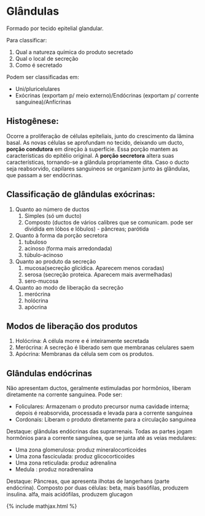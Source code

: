 # Glândulas

Formado por tecido epitelial glandular.

Para classificar:

1. Qual a natureza química do produto secretado
2. Qual o local de secreção
3. Como é secretado

Podem ser classificadas em:

* Uni/pluricelulares
* Exócrinas (exportam p/ meio externo)/Endócrinas (exportam p/ corrente sanguinea)/Anfícrinas

## Histogênese:

Ocorre a proliferação de células epiteliais, junto do crescimento da lâmina basal. As novas células se aprofundam no tecido, deixando um ducto, **porção condutora** em direção à superfície. Essa porção mantem as características do epitélio original. A **porção secretora** altera suas características, tornando-se a glândula propriamente dita. Caso o ducto seja reabsorvido, capilares sanguineos se organizam junto às glândulas, que passam a ser endócrinas.

## Classificação de glândulas exócrinas:

1. Quanto ao número de ductos
   1. Simples (só um ducto)
   2. Composto (ductos de vários calibres que se comunicam. pode ser dividida em lóbos e lóbulos) - pâncreas; parótida
2. Quanto à forma da porção secretora
   1. tubuloso
   2. acinoso (forma mais arredondada)
   3. túbulo-acinoso
3. Quanto ao produto da secreção
   1. mucosa(secreção glicídica. Aparecem menos coradas)
   2. serosa (secreção proteica. Aparecem mais avermelhadas)
   3. sero-mucosa
4. Quanto ao modo de liberação da secreção
   1. merócrina
   2. holócrina
   3. apócrina

## Modos de liberação dos produtos

1. Holócrina: A célula morre e é inteiramente secretada
2. Merócrina: A secreção é liberado sem que membranas celulares saem
3. Apócrina: Membranas da célula sem com os produtos.

## Glândulas endócrinas

Não apresentam ductos, geralmente estimuladas por hormônios, liberam diretamente na corrente sanguinea. Pode ser:

* Foliculares: Armazenam o produto precursor numa cavidade interna; depois é reabsorvida, processada e levada para a corrente sanguinea
* Cordonais: Liberam o produto diretamente para a circulação sanguinea

Destaque: glândulas endócrinas das suprarrenais. Todas as partes jogam hormônios para a corrente sanguínea, que se junta até as veias medulares:

* Uma zona glomerulosa: produz mineralocorticoides
* Uma zona fasciculada: produz glicocorticoides
* Uma zona reticulada: produz adrenalina
* Medula : produz noradrenalina

Destaque: Pâncreas, que apresenta ilhotas de langerhans (parte endócrina). Composto por duas células: beta, mais basófilas, produzem insulina. alfa, mais acidófilas, produzem glucagon

{% include mathjax.html %}